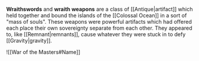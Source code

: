 **Wraithswords** and **wraith weapons** are a class of [[Antique|artifact]] which held together and bound the islands of the [[Colossal Ocean]] in a sort of "mass of souls". These weapons were powerful artifacts which had offered each place their own sovereignty separate from each other. They appeared to, like [[Remnant|remnants]], cause whatever they were stuck in to defy [[Gravity|gravity]]. 

![[War of the Masters#Name]]